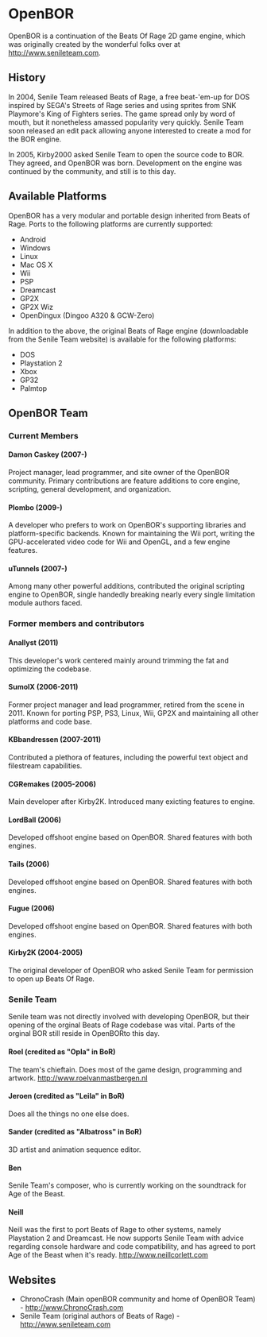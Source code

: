
# OpenBOR
OpenBOR is a continuation of the Beats Of Rage 2D game engine, which was originally
created by the wonderful folks over at http://www.senileteam.com. 


## History
In 2004, Senile Team released Beats of Rage, a free beat-'em-up for DOS inspired
by SEGA's Streets of Rage series and using sprites from SNK Playmore's King of
Fighters series.  The game spread only by word of mouth, but it nonetheless
amassed popularity very quickly.  Senile Team soon released an edit pack allowing
anyone interested to create a mod for the BOR engine.

In 2005, Kirby2000 asked Senile Team to open the source code to BOR.  They
agreed, and OpenBOR was born.  Development on the engine was continued by the
community, and still is to this day.

## Available Platforms
OpenBOR has a very modular and portable design inherited from Beats of Rage. Ports
to the following platforms are currently supported:

* Android
* Windows
* Linux
* Mac OS X
* Wii
* PSP
* Dreamcast
* GP2X
* GP2X Wiz
* OpenDingux (Dingoo A320 & GCW-Zero)

In addition to the above, the original Beats of Rage engine (downloadable from
the Senile Team website) is available for the following platforms:

* DOS
* Playstation 2
* Xbox
* GP32
* Palmtop

## OpenBOR Team

### Current Members

#### Damon Caskey (2007-)
Project manager, lead programmer, and site owner of the OpenBOR community. Primary
contributions are feature additions to core engine, scripting, general development, and organization.

#### Plombo (2009-)
A developer who prefers to work on OpenBOR's supporting libraries and
platform-specific backends.  Known for maintaining the Wii port, writing the
GPU-accelerated video code for Wii and OpenGL, and a few engine features.

#### uTunnels (2007-)
Among many other powerful additions, contributed the original scripting engine to OpenBOR, single handedly
breaking nearly every single limitation module authors faced.


### Former members and contributors

#### Anallyst (2011)
This developer's work centered mainly around trimming the fat and optimizing the codebase.

#### SumolX (2006-2011)
Former project manager and lead programmer, retired from the scene in 2011. Known for porting PSP,
PS3, Linux, Wii, GP2X and maintaining all other platforms and code base.

#### KBbandressen (2007-2011)
Contributed a plethora of features, including the powerful text object and filestream capabilities.

#### CGRemakes (2005-2006)
Main developer after Kirby2K.  Introduced many exicting features to engine.

#### LordBall (2006)
Developed offshoot engine based on OpenBOR.  Shared features with both engines.

#### Tails (2006)
Developed offshoot engine based on OpenBOR.  Shared features with both engines.

#### Fugue (2006)
Developed offshoot engine based on OpenBOR.  Shared features with both engines.

#### Kirby2K (2004-2005)
The original developer of OpenBOR who asked Senile Team for permission to open
up Beats Of Rage.

### Senile Team
Senile team was not directly involved with developing OpenBOR, but their opening
of the orginal Beats of Rage codebase was vital. Parts of the orginal BOR still
reside in OpenBORto this day.

#### Roel (credited as "Opla" in BoR)
The team's chieftain. Does most of the game design, programming and artwork.
http://www.roelvanmastbergen.nl

#### Jeroen (credited as "Leila" in BoR)
Does all the things no one else does.

#### Sander (credited as "Albatross" in BoR)
3D artist and animation sequence editor.

#### Ben
Senile Team's composer, who is currently working on the soundtrack for Age of the Beast.

#### Neill
Neill was the first to port Beats of Rage to other systems, namely Playstation 2
and Dreamcast. He now supports Senile Team with advice regarding console hardware
and code compatibility, and has agreed to port Age of the Beast when it's ready.
http://www.neillcorlett.com


## Websites
* ChronoCrash (Main openBOR community and home of OpenBOR Team) - http://www.ChronoCrash.com
* Senile Team (original authors of Beats of Rage) - http://www.senileteam.com




